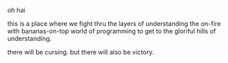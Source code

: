 oh hai

this is a place where we fight thru the layers of understanding the on-fire with bananas-on-top world of programming to get to the gloriful hills of understanding. 

there will be cursing. but there will also be victory.